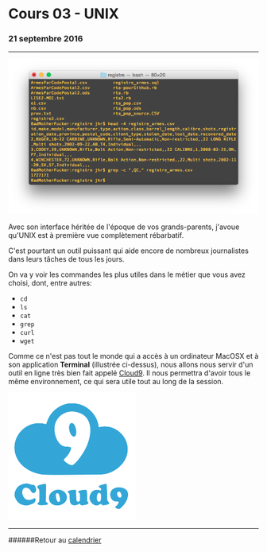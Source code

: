 # Cours 03 - UNIX
### 21 septembre 2016
-----

![](/assets/terminal.png)

Avec son interface héritée de l'époque de vos grands-parents, j'avoue qu'UNIX est à première vue complètement rébarbatif.

C'est pourtant un outil puissant qui aide encore de nombreux journalistes dans leurs tâches de tous les jours.

On va y voir les commandes les plus utiles dans le métier que vous avez choisi, dont, entre autres:

- `cd`
- `ls`
- `cat`
- `grep`
- `curl`
- `wget`

Comme ce n'est pas tout le monde qui a accès à un ordinateur MacOSX et à son application **Terminal** (illustrée ci-dessus), nous allons nous servir d'un outil en ligne très bien fait appelé [Cloud9](http://c9.io). Il nous permettra d'avoir tous le même environnement, ce qui sera utile tout au long de la session.

[![](/assets/c9.png)](http://c9.io)

-----

######Retour au [calendrier](/calendrier.md)
